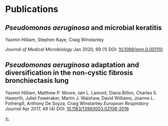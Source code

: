<h1>Publications</h1>

<h2><i>Pseudomonas aeruginosa</i> and microbial keratitis</h2>
Yasmin Hilliam, Stephen Kaye, Craig Winstanley

_Journal of Medical Microbiology_ Jan 2020, 69 (1) DOI: [10.1099/jmm.0.001110](https://www.microbiologyresearch.org/content/journal/jmm/10.1099/jmm.0.001110#tab2)

<h2><i>Pseudomonas aeruginosa</i> adaptation and diversification in the non-cystic fibrosis bronchiectasis lung</h2>

Yasmin Hilliam, Matthew P. Moore, Iain L. Lamont, Diana Bilton, Charles S. Haworth, Juliet Foweraker, Martin J. Walshaw, David Williams, Joanne L. Fothergill, Anthony De Soyza, Craig Winstanley
_European Respiratory Journal_ Apr 2017, 49 (4) DOI: [10.1183/13993003.02108-2016](https://erj.ersjournals.com/content/49/4/1602108.abstract)

[&larr;](./)
